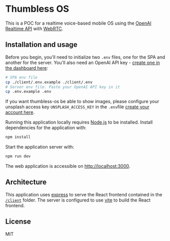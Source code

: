 # Thumbless OS

This is a POC for a realtime voice-based mobile OS using the [OpenAI Realtime API](https://platform.openai.com/docs/guides/realtime) with [WebRTC](https://platform.openai.com/docs/guides/realtime-webrtc).

## Installation and usage

Before you begin, you'll need to initialize two `.env` files, one for the SPA and another for the server. You'll also need an OpenAI API key - [create one in the dashboard here](https://platform.openai.com/settings/api-keys):

```bash
# SPA env file
cp ./client/.env.example ./client/.env
# Server env file. Paste your OpenAI API key in it
cp .env.example .env
```

If you want thumbless-os be able to show images, please configure your unsplash access key `UNSPLASH_ACCESS_KEY` in the `.env`file [create your account here](https://unsplash.com/fr). 

Running this application locally requires [Node.js](https://nodejs.org/) to be installed. Install dependencies for the application with:

```bash
npm install
```

Start the application server with:

```bash
npm run dev
```

The web application is accessible on [http://localhost:3000](http://localhost:3000).

## Architecture

This application uses [express](https://expressjs.com/) to serve the React frontend contained in the [`/client`](./client) folder. The server is configured to use [vite](https://vitejs.dev/) to build the React frontend.

## License

MIT

